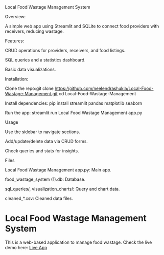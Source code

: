 Local Food Wastage Management System

Overview:

A simple web app using Streamlit and SQLite to connect food providers with receivers, reducing wastage.

Features:

CRUD operations for providers, receivers, and food listings.

SQL queries and a statistics dashboard.

Basic data visualizations.

Installation:

Clone the repo:git clone https://github.com/neelendrashukla/Local-Food-Wastage-Management.git
cd Local-Food-Wastage-Management


Install dependencies: pip install streamlit pandas matplotlib seaborn


Run the app: streamlit run Local Food Wastage Management app.py



Usage

Use the sidebar to navigate sections.

Add/update/delete data via CRUD forms.

Check queries and stats for insights.

Files

Local Food Wastage Management app.py: Main app.

food_wastage_system (1).db: Database.

sql_queries/, visualization_charts/: Query and chart data.

cleaned_*.csv: Cleaned data files.

# Local Food Wastage Management System

This is a web-based application to manage food wastage. Check the live demo here: [Live App](https://neelendrashukla-local-food-localfoodwastagemanagementapp-3ayxlh.streamlit.app/)
